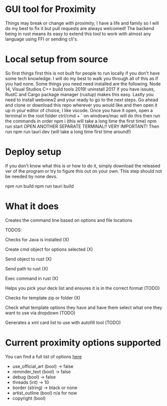# GUI tool for Proximity

Things may break or change with proximity, I have a life and family so I will do my best to fix it but pull requests are always welcomed! The backend being in rust means its easy to extend this tool to work with almost any language using FFI or sending cli's.

# Local setup from source

So first things first this is not built for people to run locally if you don't have some tech knowledge. I will do my best to walk you through all of this as if you had none. Some things you need need installed are the following. Node 14, Visual Studios C++ build tools 2019! uninstall 2017 if you have issues, RustC and Cargo package manager (rustup) makes this easy. Lastly you need to install webview2 and your ready to go to the next steps.
Go ahead and clone or download this repo wherever you would like and then open it up in your editor of choice, I like vscode.
Once you have it open, open a terminal in the root folder ctrl/cmd + ` on windows/mac will do this then run the commands in order
npm i (this will take a long time the first time)
npm run start
OPEN ANOTHER SEPARATE TERMINAL!! VERY IMPORTANT! Then run
npm run tauri dev (will take a long time first time around!)

# Deploy setup

If you don't know what this is or how to do it, simply download the released ver of the program or try to figure this out on your own. This step should not be needed by none devs.

npm run build
npm run tauri build

# What it does

Creates the command line based on options and file locations

TODOS:

Checks for Java is installed (X)

Create cmd object for options selected (X)

Send object to rust (X)

Send path to rust (X)

Exec command in rust (X)

Helps you pick your deck list and ensures it is in the correct format (TODO)

Checks for template zip or folder (X)

Check what template options they have and have them select what one they want to use via dropdown (TODO)

Generates a xml card list to use with autofill tool (TODO)

# Current proximity options supported

You can find a full list of options [here](https://github.com/Haven-King/Proximity/wiki/Options#built-in-options)

- use_official_art (bool) -> false
- reminder_text (bool) -> false
- debug (bool) -> false
- threads (int) -> 10
- border (string) -> black or none
- artist_outline (bool) n/a for now
- copyright (bool)
